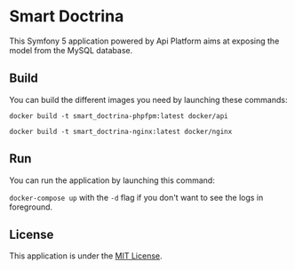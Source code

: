 # Smart Doctrina

This Symfony 5 application powered by Api Platform aims at exposing the model from the MySQL database.

## Build

You can build the different images you need by launching these commands:

`docker build -t smart_doctrina-phpfpm:latest docker/api`

`docker build -t smart_doctrina-nginx:latest docker/nginx`

## Run

You can run the application by launching this command:

`docker-compose up` with the `-d` flag if you don't want to see the logs in foreground.

## License

This application is under the [MIT License](LICENSE).